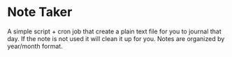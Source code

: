 # Note Taker
A simple script + cron job that create a plain text file for you to journal that day. If the note is not used it will clean it up for you. Notes are organized by year/month format.
